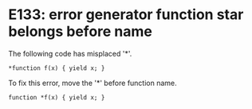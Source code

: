 # E133: error generator function star belongs before name

The following code has misplaced '*'.

    *function f(x) { yield x; }

To fix this error, move the '*' before function name.

    function *f(x) { yield x; }
